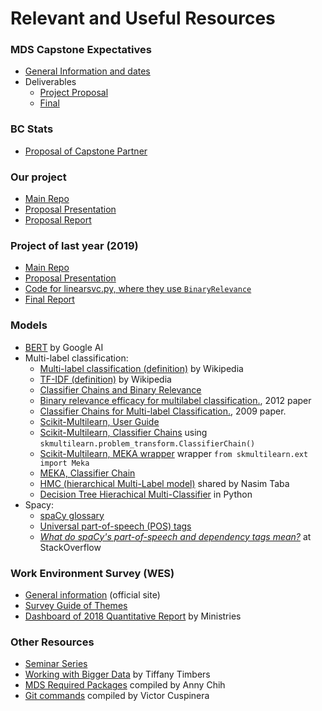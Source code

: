 # Relevant and Useful Resources

### MDS Capstone Expectatives
- [General Information and dates](https://github.ubc.ca/MDS-2019-20/DSCI_591_capstone-proj_students)
- Deliverables
    - [Project Proposal](https://github.ubc.ca/MDS-2019-20/DSCI_591_capstone-proj_students/blob/master/deliverables/prop/prop.md)
    - [Final](https://github.ubc.ca/MDS-2019-20/DSCI_591_capstone-proj_students/blob/master/deliverables/final/final.md)

### BC Stats
- [Proposal of Capstone Partner](https://github.ubc.ca/MDS-2019-20/DSCI_591_capstone-proj_students/blob/master/mds-v-capstone-proposals/proposals/Text_Analytics:_Quantifying_the_Responses_to_Open-Ended_Survey_Questions.md)

### Our project
- [Main Repo](https://github.com/aaronquinton/mds-capstone-bcstats/blob/master/reports/BCStats_Final_Report.pdf)
- [Proposal Presentation](https://github.com/UBC-MDS/591_capstone_2020_bc-stats-mds/blob/master/reports/BCStats_Proposal.pdf)
- [Proposal Report](https://github.com/UBC-MDS/591_capstone_2020_bc-stats-mds/blob/master/reports/BCStats_Proposal_Report.pdf)

### Project of last year (2019)
- [Main Repo](https://github.com/aaronquinton/mds-capstone-bcstats)
- [Proposal Presentation](https://github.com/aaronquinton/mds-capstone-bcstats/blob/master/reports/proposal_presentation.pdf)
- [Code for linearsvc.py, where they use `BinaryRelevance`](https://github.com/aaronquinton/mds-capstone-bcstats/blob/master/src/models/linearsvc.py)
- [Final Report](https://github.com/aaronquinton/mds-capstone-bcstats/blob/master/reports/BCStats_Final_Report.pdf)

### Models
- [BERT](https://ai.googleblog.com/2018/11/open-sourcing-bert-state-of-art-pre.html) by Google AI
- Multi-label classification:
    - [Multi-label classification (definition)](https://en.wikipedia.org/wiki/Multi-label_classification) by Wikipedia
    - [TF-IDF (definition)](https://en.wikipedia.org/wiki/Tf–idf) by Wikipedia
    - [Classifier Chains and Binary Relevance](https://www.analyticsvidhya.com/blog/2017/08/introduction-to-multi-label-classification/)
    - [Binary relevance efficacy for multilabel classification.](https://link.springer.com/article/10.1007/s13748-012-0030-x), 2012 paper
    - [Classifier Chains for Multi-label Classification.](https://link.springer.com/chapter/10.1007/978-3-642-04174-7_17), 2009 paper.
    - [Scikit-Multilearn, User Guide](http://scikit.ml/userguide.html)
    - [Scikit-Multilearn, Classifier Chains](http://scikit.ml/api/0.1.0/api/skmultilearn.problem_transform.cc.html#skmultilearn.problem_transform.ClassifierChain) using `skmultilearn.problem_transform.ClassifierChain()`
    - [Scikit-Multilearn, MEKA wrapper](http://scikit.ml/meka.html#) wrapper `from skmultilearn.ext import Meka`
    - [MEKA, Classifier Chain](http://waikato.github.io/meka/meka.classifiers.multilabel.CC/)
    - [HMC (hierarchical Multi-Label model)](http://proceedings.mlr.press/v80/wehrmann18a.html) shared by Nasim Taba
    - [Decision Tree Hierachical Multi-Classifier](https://github.com/davidwarshaw/hmc) in Python
- Spacy:
    - [spaCy glossary](https://github.com/explosion/spaCy/blob/master/spacy/glossary.py)
    - [Universal part-of-speech (POS) tags](https://universaldependencies.org/u/pos/)
    - [*What do spaCy's part-of-speech and dependency tags mean?*](https://stackoverflow.com/questions/40288323/what-do-spacys-part-of-speech-and-dependency-tags-mean) at StackOverflow

### Work Environment Survey (WES)
- [General information](https://www2.gov.bc.ca/gov/content/data/statistics/government/employee-research/wes/) (official site)
- [Survey Guide of Themes](https://www2.gov.bc.ca/assets/gov/data/statistics/government/wes/wes2018_driver_guide.pdf)
- [Dashboard of 2018 Quantitative Report](https://securesurveys.gov.bc.ca/ERAP/workforce-profiles) by Ministries

### Other Resources
- [Seminar Series](https://github.ubc.ca/MDS-2019-20/DSCI_591_capstone-proj_students/blob/master/seminar_series.md)
- [Working with Bigger Data](https://ttimbers.github.io/starting_to_work_with_bigger_data/presentation/starting_to_work_with_big_data.html#/) by Tiffany Timbers
- [MDS Required Packages](https://github.com/UBC-MDS/591_capstone_2020_bc-stats-mds/blob/master/references/MDS_Required_Packages.md) compiled by Anny Chih
- [Git commands](https://github.com/UBC-MDS/591_capstone_2020_bc-stats-mds/blob/master/references/Git_commands.md) compiled by Victor Cuspinera
